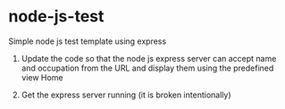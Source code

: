 # node-js-test

Simple node js test template using express

1. Update the code so that the node js express server can accept name and occupation from the URL and display them using the predefined view Home

2. Get the express server running (it is broken intentionally)
